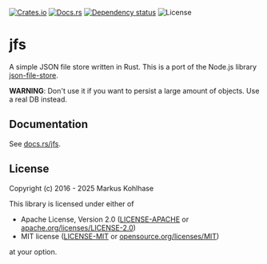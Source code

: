 [![Crates.io](https://img.shields.io/crates/v/jfs.svg)](https://crates.io/crates/jfs)
[![Docs.rs](https://docs.rs/jfs/badge.svg)](https://docs.rs/jfs/)
[![Dependency status](https://deps.rs/repo/github/flosse/rust-json-file-store/status.svg)](https://deps.rs/repo/github/flosse/rust-json-file-store)
![License](https://img.shields.io/crates/l/jfs.svg)

# jfs

A simple JSON file store written in Rust.
This is a port of the Node.js library
[json-file-store](https://github.com/flosse/json-file-store/).

**WARNING**:
Don't use it if you want to persist a large amount of objects.
Use a real DB instead.

## Documentation

See [docs.rs/jfs](https://docs.rs/jfs/).

## License

Copyright (c) 2016 - 2025 Markus Kohlhase

This library is licensed under either of

- Apache License, Version 2.0
	([LICENSE-APACHE](https://github.com/flosse/rust-json-file-store/blob/master/LICENSE-APACHE)
	or
	[apache.org/licenses/LICENSE-2.0](https://apache.org/licenses/LICENSE-2.0))
- MIT license
	([LICENSE-MIT](https://github.com/flosse/rust-json-file-store/blob/master/LICENSE-MIT)
	or
	[opensource.org/licenses/MIT](https://opensource.org/licenses/MIT))

at your option.
